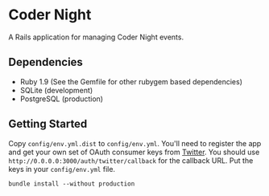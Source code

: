 # Coder Night

A Rails application for managing Coder Night events.

## Dependencies

* Ruby 1.9 (See the Gemfile for other rubygem based dependencies)
* SQLite (development)
* PostgreSQL (production)

## Getting Started

Copy `config/env.yml.dist` to `config/env.yml`. You'll need to register the app and get your own set of OAuth consumer keys from [Twitter](https://dev.twitter.com). You should use `http://0.0.0.0:3000/auth/twitter/callback` for the callback URL. Put the keys in your `config/env.yml` file.

    bundle install --without production
